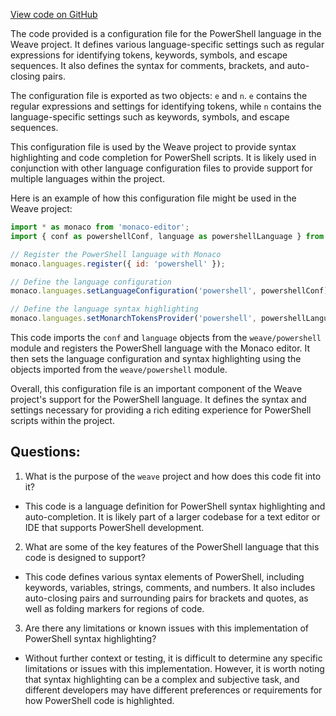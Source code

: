 [View code on GitHub](https://github.com/wandb/weave/weave/frontend/assets/powershell.5ee99642.js)

The code provided is a configuration file for the PowerShell language in the Weave project. It defines various language-specific settings such as regular expressions for identifying tokens, keywords, symbols, and escape sequences. It also defines the syntax for comments, brackets, and auto-closing pairs. 

The configuration file is exported as two objects: `e` and `n`. `e` contains the regular expressions and settings for identifying tokens, while `n` contains the language-specific settings such as keywords, symbols, and escape sequences. 

This configuration file is used by the Weave project to provide syntax highlighting and code completion for PowerShell scripts. It is likely used in conjunction with other language configuration files to provide support for multiple languages within the project. 

Here is an example of how this configuration file might be used in the Weave project:

```javascript
import * as monaco from 'monaco-editor';
import { conf as powershellConf, language as powershellLanguage } from 'weave/powershell';

// Register the PowerShell language with Monaco
monaco.languages.register({ id: 'powershell' });

// Define the language configuration
monaco.languages.setLanguageConfiguration('powershell', powershellConf);

// Define the language syntax highlighting
monaco.languages.setMonarchTokensProvider('powershell', powershellLanguage);
```

This code imports the `conf` and `language` objects from the `weave/powershell` module and registers the PowerShell language with the Monaco editor. It then sets the language configuration and syntax highlighting using the objects imported from the `weave/powershell` module. 

Overall, this configuration file is an important component of the Weave project's support for the PowerShell language. It defines the syntax and settings necessary for providing a rich editing experience for PowerShell scripts within the project.
## Questions: 
 1. What is the purpose of the `weave` project and how does this code fit into it?
- This code is a language definition for PowerShell syntax highlighting and auto-completion. It is likely part of a larger codebase for a text editor or IDE that supports PowerShell development.

2. What are some of the key features of the PowerShell language that this code is designed to support?
- This code defines various syntax elements of PowerShell, including keywords, variables, strings, comments, and numbers. It also includes auto-closing pairs and surrounding pairs for brackets and quotes, as well as folding markers for regions of code.

3. Are there any limitations or known issues with this implementation of PowerShell syntax highlighting?
- Without further context or testing, it is difficult to determine any specific limitations or issues with this implementation. However, it is worth noting that syntax highlighting can be a complex and subjective task, and different developers may have different preferences or requirements for how PowerShell code is highlighted.